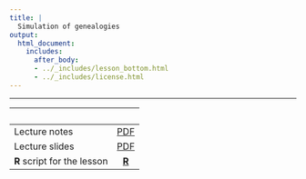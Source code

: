 ```yaml
---
title: |
  Simulation of genealogies
output:
  html_document:
    includes:
      after_body:
      - ../_includes/lesson_bottom.html
      - ../_includes/license.html
---
```


----------------------

| &nbsp;                            | &nbsp;                 |
|:----------------------------------|:----------------------:|
| Lecture notes                     | [PDF](notes.pdf)       |
| Lecture slides                    | [PDF](slides.pdf)      |
| **R** script for the lesson       | [**R**](main.R)        |

